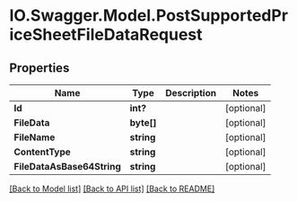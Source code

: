 # IO.Swagger.Model.PostSupportedPriceSheetFileDataRequest
## Properties

Name | Type | Description | Notes
------------ | ------------- | ------------- | -------------
**Id** | **int?** |  | [optional] 
**FileData** | **byte[]** |  | [optional] 
**FileName** | **string** |  | [optional] 
**ContentType** | **string** |  | [optional] 
**FileDataAsBase64String** | **string** |  | [optional] 

[[Back to Model list]](../README.md#documentation-for-models) [[Back to API list]](../README.md#documentation-for-api-endpoints) [[Back to README]](../README.md)


